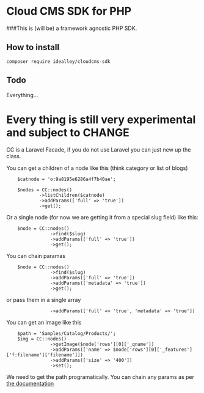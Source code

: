 # Cloud CMS SDK for PHP

###This is (will be) a framework agnostic PHP SDK. 

## How to install

`composer require idealley/cloudcms-sdk`

## Todo

Everything...

# Every thing is still very experimental and subject to CHANGE

CC is a Laravel Facade, if you do not use Laravel you can just new up the class.

You can get a children of a node like this (think category or list of blogs)

        $catnode = 'o:9a8195e6286a4f7b40ae';
   
        $nodes = CC::nodes()
                ->listChildren($catnode)
                ->addParams(['full' => 'true'])
                ->get(); 

Or a single node (for now we are getting it from a special slug field) like this:

        $node = CC::nodes()
                    ->find($slug)
                    ->addParams(['full' => 'true'])   
                    ->get();

You can chain paramas

        $node = CC::nodes()
                    ->find($slug)
                    ->addParams(['full' => 'true']) 
                    ->addParams(['metadata' => 'true'])   
                    ->get();           

or pass them in a single array

                    ->addParams(['full' => 'true', 'metadata' => 'true']) 

You can get an image like this

        $path = 'Samples/Catalog/Products/';            
        $img = CC::nodes()
                    ->getImage($node['rows'][0]['_qname'])
                    ->addParams(['name' => $node['rows'][0]['_features']['f:filename']['filename']])
                    ->addParams(['size' => '400'])
                    ->set();

We need to get the path programatically. You can chain any params as per [the documentation](https://www.cloudcms.com/documentation/application-server/services/node-urls.html) 
